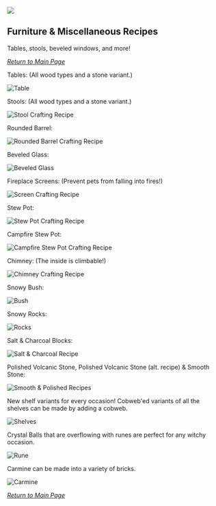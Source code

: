 ![](https://github.com/l1nkl3/ValleyCraft/blob/gh-pages/wiki-images/banner_furniture.png)

## Furniture & Miscellaneous Recipes

Tables, stools, beveled windows, and more!

_[Return to Main Page](https://github.com/l1nkl3/ValleyCraft/blob/gh-pages/docs/README.md)_

Tables: (All wood types and a stone variant.)

![Table](https://github.com/l1nkl3/ValleyCraft/blob/gh-pages/wiki-images/table.png)

Stools: (All wood types and a stone variant.)

![Stool Crafting Recipe](https://github.com/l1nkl3/ValleyCraft/blob/gh-pages/wiki-images/stool.png)

Rounded Barrel:

![Rounded Barrel Crafting Recipe](https://github.com/l1nkl3/ValleyCraft/blob/gh-pages/wiki-images/rounded_barrel.png)

Beveled Glass:

![Beveled Glass](https://github.com/l1nkl3/ValleyCraft/blob/gh-pages/wiki-images/beveled_glass.png)

Fireplace Screens: (Prevent pets from falling into fires!)

![Screen Crafting Recipe](https://github.com/l1nkl3/ValleyCraft/blob/gh-pages/wiki-images/screen.png)

Stew Pot:

![Stew Pot Crafting Recipe](https://github.com/l1nkl3/ValleyCraft/blob/gh-pages/wiki-images/stew_pot.png)

Campfire Stew Pot:

![Campfire Stew Pot Crafting Recipe](https://github.com/l1nkl3/ValleyCraft/blob/gh-pages/wiki-images/campfirestewpot.png)

Chimney: (The inside is climbable!)

![Chimney Crafting Recipe](https://github.com/l1nkl3/ValleyCraft/blob/gh-pages/wiki-images/chimney.png)

Snowy Bush:

![Bush](https://github.com/l1nkl3/ValleyCraft/blob/gh-pages/wiki-images/snowybush.png)

Snowy Rocks:

![Rocks](https://github.com/l1nkl3/ValleyCraft/blob/gh-pages/wiki-images/snowyrocks.png)

Salt & Charcoal Blocks:

![Salt & Charcoal Recipe](https://github.com/l1nkl3/ValleyCraft/blob/gh-pages/wiki-images/blocks.png)

Polished Volcanic Stone, Polished Volcanic Stone (alt. recipe) & Smooth Stone:

![Smooth & Polished Recipes](https://github.com/l1nkl3/ValleyCraft/blob/gh-pages/wiki-images/cutting.png)

New shelf variants for every occasion! Cobweb'ed variants of all the shelves can be made by adding a cobweb.

![Shelves](https://github.com/l1nkl3/ValleyCraft/blob/gh-pages/wiki-images/shelfs.png)

Crystal Balls that are overflowing with runes are perfect for any witchy occasion.

![Rune](https://github.com/l1nkl3/ValleyCraft/blob/gh-pages/wiki-images/ball.png)

Carmine can be made into a variety of bricks.

![Carmine](https://github.com/l1nkl3/ValleyCraft/blob/gh-pages/wiki-images/carmine.png)

_[Return to Main Page](https://github.com/l1nkl3/ValleyCraft/blob/gh-pages/docs/README.md)_

